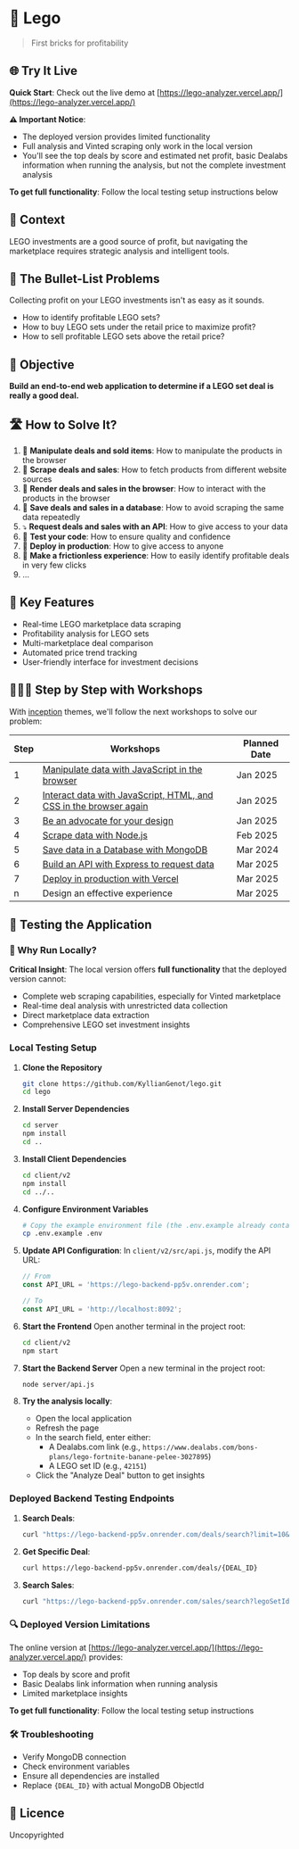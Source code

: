 # 🧱 Lego

> First bricks for profitability

## 🌐 Try It Live

**Quick Start**: Check out the live demo at [https://lego-analyzer.vercel.app/](https://lego-analyzer.vercel.app/)

**⚠️ Important Notice**: 
- The deployed version provides limited functionality
- Full analysis and Vinted scraping only work in the local version
- You'll see the top deals by score and estimated net profit, basic Dealabs information when running the analysis, but not the complete investment analysis

**To get full functionality**: Follow the local testing setup instructions below

## 📱 Context

LEGO investments are a good source of profit, but navigating the marketplace requires strategic analysis and intelligent tools.

## 🤔 The Bullet-List Problems

Collecting profit on your LEGO investments isn't as easy as it sounds.

* How to identify profitable LEGO sets?
* How to buy LEGO sets under the retail price to maximize profit?
* How to sell profitable LEGO sets above the retail price?

## 🎯 Objective

**Build an end-to-end web application to determine if a LEGO set deal is really a good deal.**

## 🛣 How to Solve It?

1. 🧱 **Manipulate deals and sold items**: How to manipulate the products in the browser
2. 🧹 **Scrape deals and sales**: How to fetch products from different website sources
3. 📱 **Render deals and sales in the browser**: How to interact with the products in the browser
4. 💽 **Save deals and sales in a database**: How to avoid scraping the same data repeatedly
5. ⤵️ **Request deals and sales with an API**: How to give access to your data
6. 🐛 **Test your code**: How to ensure quality and confidence
7. 🚀 **Deploy in production**: How to give access to anyone
8. 🎨 **Make a frictionless experience**: How to easily identify profitable deals in very few clicks
9. ...

## 🌟 Key Features

- Real-time LEGO marketplace data scraping
- Profitability analysis for LEGO sets
- Multi-marketplace deal comparison
- Automated price trend tracking
- User-friendly interface for investment decisions

## 👩🏽‍💻 Step by Step with Workshops

With [inception](https://github.com/92bondstreet/inception?tab=readme-ov-file#%EF%B8%8F-the-3-themes) themes, we'll follow the next workshops to solve our problem:

| Step | Workshops | Planned Date |
| --- | --- | --- |
| 1 | [Manipulate data with JavaScript in the browser](./workshops/1-manipulate-javascript.md) | Jan 2025 |
| 2 | [Interact data with JavaScript, HTML, and CSS in the browser again](./workshops/2-interact-js-css.md) | Jan 2025 |
| 3 | [Be an advocate for your design](./workshops/3-advocate-your-design.md) | Jan 2025 |
| 4 | [Scrape data with Node.js](./workshops/4-scrape-node.md) | Feb 2025 |
| 5 | [Save data in a Database with MongoDB](./workshops/5-store-mongodb.md) | Mar 2024 |
| 6 | [Build an API with Express to request data](./workshops/6-api-express.md) | Mar 2025 |
| 7 | [Deploy in production with Vercel](./workshops/7-deploy.md) | Mar 2025 |
| n | Design an effective experience | Mar 2025 |

## 🧪 Testing the Application

### 🚀 Why Run Locally?

**Critical Insight**: The local version offers **full functionality** that the deployed version cannot:
- Complete web scraping capabilities, especially for Vinted marketplace
- Real-time deal analysis with unrestricted data collection
- Direct marketplace data extraction
- Comprehensive LEGO set investment insights

### Local Testing Setup

1. **Clone the Repository**
   ```bash
   git clone https://github.com/KyllianGenot/lego.git
   cd lego
   ```

2. **Install Server Dependencies**
   ```bash
   cd server
   npm install
   cd ..
   ```

3. **Install Client Dependencies**
   ```bash
   cd client/v2
   npm install
   cd ../..
   ```

4. **Configure Environment Variables**
   ```bash
   # Copy the example environment file (the .env.example already contains the correct informations for you to be able to try)
   cp .env.example .env
   ```

5. **Update API Configuration**:
   In `client/v2/src/api.js`, modify the API URL:
   ```javascript
   // From
   const API_URL = 'https://lego-backend-pp5v.onrender.com';
   
   // To
   const API_URL = 'http://localhost:8092';

6. **Start the Frontend**
   Open another terminal in the project root:
   ```bash
   cd client/v2
   npm start
   ```

7. **Start the Backend Server**
   Open a new terminal in the project root:
   ```bash
   node server/api.js
   ```

8. **Try the analysis locally**:
   - Open the local application
   - Refresh the page
   - In the search field, enter either:
     * A Dealabs.com link (e.g., `https://www.dealabs.com/bons-plans/lego-fortnite-banane-pelee-3027895`)
     * A LEGO set ID (e.g., `42151`)
   - Click the "Analyze Deal" button to get insights

### Deployed Backend Testing Endpoints

1. **Search Deals**:
   ```bash
   curl "https://lego-backend-pp5v.onrender.com/deals/search?limit=10&price=50&filterBy=best-discount"
   ```

2. **Get Specific Deal**:
   ```bash
   curl https://lego-backend-pp5v.onrender.com/deals/{DEAL_ID}
   ```

3. **Search Sales**:
   ```bash
   curl "https://lego-backend-pp5v.onrender.com/sales/search?legoSetId=42151&limit=5"
   ```

### 🔍 Deployed Version Limitations

The online version at [https://lego-analyzer.vercel.app/](https://lego-analyzer.vercel.app/) provides:
- Top deals by score and profit
- Basic Dealabs link information when running analysis
- Limited marketplace insights

**To get full functionality**: Follow the local testing setup instructions

### 🛠 Troubleshooting
- Verify MongoDB connection
- Check environment variables
- Ensure all dependencies are installed
- Replace `{DEAL_ID}` with actual MongoDB ObjectId

## 📝 Licence

Uncopyrighted
